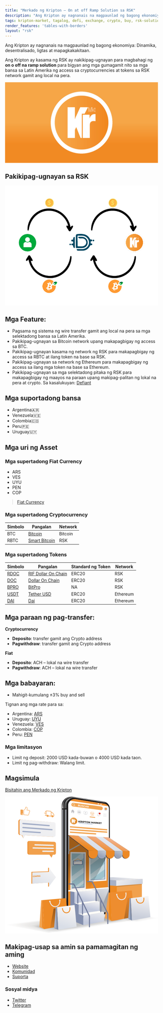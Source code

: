 ```yaml
---
title: "Merkado ng Kripton – On at off Ramp Solution sa RSK"
description: "Ang Kripton ay nagnanais na magpaunlad ng bagong ekonomiya: Dinamika, desentralisado, ligtas at mapagkakakitaan."
tags: kripton-market, tagalog, defi, exchange, crypto, buy, rsk-solutions, rsk, on-ramp, off-ramp
render_features: 'tables-with-borders'
layout: "rsk"
---
```


Ang Kripton ay nagnanais na magpaunlad ng bagong ekonomiya:
Dinamika, desentralisado, ligtas at mapagkakakitaan.

Ang Kripton ay kasama ng RSK ay nakikipag-ugnayan para magbahagi
ng **on o off na ramp solution** para bigyan ang mga gumagamit nito sa mga bansa sa Latin Amerika ng access sa cryptocurrencies at tokens sa RSK network gamit ang local na pera.  


![Kripton-banner-image](/assets/img/solutions/kriptonmarket/kripton-banner.jpg)

## Pakikipag-ugnayan sa RSK

![Kripton-RSK-Integration](/assets/img/solutions/kriptonmarket/integration-diagram.jpg)

## Mga Feature:

- Pagsama ng sistema ng wire transfer gamit ang local na pera sa mga selektadong bansa sa Latin Amerika. 
- Pakikipag-ugnayan sa Bitcoin network upang makapagbigay ng access sa BTC.
- Pakikipag-ugnayan kasama ng network ng RSK para makapagbigay ng access sa RBTC at ilang token na base sa RSK. 
- Pakikipag-ugnayan sa network ng Ethereum para makapagbigay ng access sa ilang mga token na base sa Ethereum. 
- Pakikipag-ugnayan sa mga selektadong pitaka ng RSK para makapagbigay ng maayos na paraan upang makipag-palitan ng lokal na pera at crypto. Sa kasalukuyan: [Defiant](/solutions/defiant) 

## Mga suportadong bansa

- Argentina🇦🇷
- Venezuela🇻🇪
- Colombia🇨🇴 
- Peru🇵🇪
- Uruguay🇺🇾

## Mga uri ng Asset

### Mga supertadong Fiat Currency

- ARS
- VES
- UYU
- PEN
- COP

> [Fiat Currency](https://tl.wikipedia.org/wiki/Salaping_fiat)

### Mga supertadong Cryptocurrency

| Simbolo | Pangalan | Network |
| --- | --- | --- |
| BTC | [Bitcoin](https://bitcoin.org/bitcoin.pdf) | Bitcoin |
| RBTC | [Smart Bitcoin](https://developers.rsk.co/rsk/rbtc/) | RSK |

### Mga supertadong Tokens

| Simbolo | Pangalan | Standard ng Token | Network |
| --- | --- | --- | --- |
| [RDOC](https://explorer.rsk.co/address/0x2d919f19d4892381d58edebeca66d5642cef1a1f) | [RIF Dollar On Chain](https://moneyonchain.com/rif-dollar/) | ERC20 | RSK |
| [DOC](https://explorer.rsk.co/address/0x809c4db849948bfa6cb84501e5a7b5c9da8fc555) | [Dollar On Chain](https://moneyonchain.com/doc-bitcoin-stablecoin/) | ERC20 | RSK |
| [BPRO](https://explorer.rsk.co/address/0x440cd83c160de5c96ddb20246815ea44c7abbca8) | [BitPro](https://moneyonchain.com/bpro-income-for-bitcoin-holders/)| NA | RSK|
| [USDT](https://etherscan.io/token/0xdac17f958d2ee523a2206206994597c13d831ec7) | [Tether USD](https://tether.to/) | ERC20 | Ethereum |
| [DAI](https://etherscan.io/token/0x6b175474e89094c44da98b954eedeac495271d0f) | [Dai](https://makerdao.com/) | ERC20 | Ethereum |

## Mga paraan ng pag-transfer:

**Cryptocurrency**

- **Deposito**: transfer gamit ang Crypto address
- **Pagwithdraw**: transfer gamit ang Crypto address

**Fiat**

- **Deposito**: ACH – lokal na wire transfer
- **Pagwithdraw**: ACH – lokal na wire transfer

## Mga babayaran:

- Mahigit-kumulang ±3% buy and sell

Tignan ang mga rate para sa: 

- Argentina: [ARS](https://kriptonmarket.com/cotizacion?currency=ars)
- Uruguay: [UYU](https://kriptonmarket.com/cotizacion?currency=uyu)
- Venezuela: [VES](https://kriptonmarket.com/cotizacion?currency=bs)
- Colombia: [COP](https://kriptonmarket.com/cotizacion?currency=col)
- Peru: [PEN](https://kriptonmarket.com/cotizacion?currency=pen)

### Mga limitasyon 
- Limit ng deposit: 2000 USD kada-buwan o 4000 USD kada taon.
- Limit ng pag-withdraw: Walang limit.

## Magsimula

[Bisitahin ang Merkado ng Kripton](https://kriptonmarket.com/)

![Merkado ng Kripton Store](/assets/img/solutions/kriptonmarket/kripto-store-logo.png)

## Makipag-usap sa amin sa pamamagitan ng aming

- [Website](https://kriptonmarket.com/)
- [Komunidad](https://t.me/kriptonmarket)
- [Suporta](mailto:info@kriptonmarket.com)


### Sosyal midya

- [Twitter](https://twitter.com/Kriptonmarket)
- [Telegram](https://t.me/kriptonmarket)